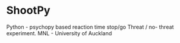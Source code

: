 # ShootPy
Python - psychopy based
reaction time
stop/go 
Threat / no- threat 
experiment.
MNL - University of Auckland
